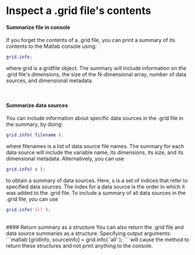 # Inspect a .grid file's contents

#### Summarize file in console
If you forget the contents of a .grid file, you can print a summary of its contents to the Matlab console using:
```matlab
grid.info;
```
where grid is a gridfile object. The summary will include information on the .grid file's dimensions, the size of the N-dimensional array, number of data sources, and dimensional metadata.

<br>

#### Summarize data sources
You can include information about specific data sources in the .grid file in the summary, by doing:
```matlab
grid.info( filename );
```
where filenames is a list of data source file names. The summary for each data source will include the variable name, its dimensions, its size, and its dimensional metadata. Alternatively, you can use
```matlab
grid.info( s );
```
to obtain a summary of data sources. Here, s is a set of indices that refer to specified data sources. The index for a data source is the order in which it was added to the .grid file. To include a summary of all data sources in the .grid file, you can use
```matlab
grid.info('all');
```
<br>
#### Return summary as a structure
You can also return the .grid file and data source summaries as a structure. Specifying output arguments:
```matlab
[gridInfo, sourceInfo] = grid.info( 'all' );
```
will cause the method to return these structures and not print anything to the console.
